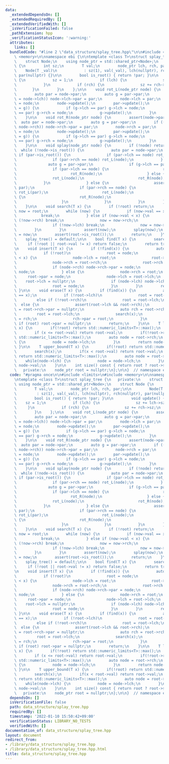 ```yaml
---
data:
  _extendedDependsOn: []
  _extendedRequiredBy: []
  _extendedVerifiedWith: []
  _isVerificationFailed: false
  _pathExtension: hpp
  _verificationStatusIcon: ':warning:'
  attributes:
    links: []
  bundledCode: "#line 2 \"data_structure/splay_tree.hpp\"\n\n#include <limits>\n#include\
    \ <memory>\n\nnamespace ebi {\n\ntemplate <class T>\nstruct splay_tree {\n   private:\n\
    \    struct Node;\n    using node_ptr = std::shared_ptr<Node>;\n    struct Node\
    \ {\n        int sz;\n        T val;\n        node_ptr lch, rch, par;\n\n    \
    \    Node(T _val)\n            : sz(1), val(_val), lch(nullptr), rch(nullptr),\
    \ par(nullptr) {}\n\n        bool is_root() { return !par; }\n\n        void update()\
    \ {\n            sz = 1;\n            if (lch) {\n                sz += lch->sz;\n\
    \            }\n            if (rch) {\n                sz += rch->sz;\n     \
    \       }\n        }\n    };\n\n    void rot_L(node_ptr node) {\n        assert(node->par);\n\
    \        auto par = node->par;\n        auto g = par->par;\n        if ((par->rch\
    \ = node->lch)) node->lch->par = par;\n        node->lch = par;\n        par->par\
    \ = node;\n        node->update();\n        par->update();\n        if ((node->par\
    \ = g)) {\n            if (g->lch == par) g->lch = node;\n            if (g->rch\
    \ == par) g->rch = node;\n            g->update();\n        }\n        return;\n\
    \    }\n\n    void rot_R(node_ptr node) {\n        assert(node->par);\n      \
    \  auto par = node->par;\n        auto g = par->par;\n        if ((par->lch =\
    \ node->rch)) node->rch->par = par;\n        node->rch = par;\n        par->par\
    \ = node;\n        node->update();\n        par->update();\n        if ((node->par\
    \ = g)) {\n            if (g->lch == par) g->lch = node;\n            if (g->rch\
    \ == par) g->rch = node;\n            g->update();\n        }\n        return;\n\
    \    }\n\n    void splay(node_ptr node) {\n        if (!node) return;\n      \
    \  while (!node->is_root()) {\n            auto par = node->par;\n           \
    \ if (par->is_root()) {\n                if (par->lch == node) rot_R(node);\n\
    \                if (par->rch == node) rot_L(node);\n            } else {\n  \
    \              auto g = par->par;\n                if (g->lch == par) {\n    \
    \                if (par->lch == node) {\n                        rot_R(par);\n\
    \                        rot_R(node);\n                    } else {\n        \
    \                rot_L(node);\n                        rot_R(node);\n        \
    \            }\n                } else {\n                    assert(g->rch ==\
    \ par);\n                    if (par->rch == node) {\n                       \
    \ rot_L(par);\n                        rot_L(node);\n                    } else\
    \ {\n                        rot_R(node);\n                        rot_L(node);\n\
    \                    }\n                }\n            }\n        }\n        return;\n\
    \    }\n\n    void search(T x) {\n        if (!root) return;\n        node_ptr\
    \ now = root;\n        while (now) {\n            if (now->val == x) {\n     \
    \           break;\n            } else if (now->val < x) {\n                if\
    \ (!now->rch) break;\n                now = now->rch;\n            } else {\n\
    \                if (!now->lch) break;\n                now = now->lch;\n    \
    \        }\n        }\n        assert(now);\n        splay(now);\n        root\
    \ = now;\n        assert(root->is_root());\n        return;\n    }\n\n   public:\n\
    \    splay_tree() = default;\n\n    bool find(T x) {\n        search(x);\n   \
    \     if (!root || root->val != x) return false;\n        return true;\n    }\n\
    \n    void insert(T x) {\n        if (!find(x)) {\n            auto node = std::make_shared<Node>(x);\n\
    \            if (!root)\n                root = node;\n            else if (root->val\
    \ < x) {\n                node->lch = root;\n                root->par = node;\n\
    \                node->rch = root->rch;\n                root->rch = nullptr;\n\
    \                if (node->rch) node->rch->par = node;\n                root =\
    \ node;\n            } else {\n                node->rch = root;\n           \
    \     root->par = node;\n                node->lch = root->lch;\n            \
    \    root->lch = nullptr;\n                if (node->lch) node->lch->par = node;\n\
    \                root = node;\n            }\n        }\n        return;\n   \
    \ }\n\n    void erase(T x) {\n        if (find(x)) {\n            assert(root->val\
    \ == x);\n            if (!root->lch)\n                root = root->rch;\n   \
    \         else if (!root->rch)\n                root = root->lch;\n          \
    \  else {\n                assert(root->lch && root->rch);\n                root->lch->par\
    \ = root->rch->par = nullptr;\n                auto rch = root->rch;\n       \
    \         root = root->lch;\n                search(x);\n                root->rch\
    \ = rch;\n                rch->par = root;\n            }\n        }\n       \
    \ if (root) root->par = nullptr;\n        return;\n    }\n\n    T lower_bound(T\
    \ x) {\n        if(!root) return std::numeric_limits<T>::max();\n        search(x);\n\
    \        if (x <= root->val) return root->val;\n        if(!root->rch) return\
    \ std::numeric_limits<T>::max();\n        auto node = root->rch;\n        while(node->lch)\
    \ {\n            node = node->lch;\n        }\n        return node->val;\n   \
    \ }\n\n    T upper_bound(T x) {\n        if(!root) return std::numeric_limits<T>::max();\n\
    \        search(x);\n        if(x < root->val) return root->val;\n        if(!root->rch)\
    \ return std::numeric_limits<T>::max();\n        auto node = root->rch;\n    \
    \    while(node->lch) {\n            node = node->lch;\n        }\n        return\
    \ node->val;\n    }\n\n    int size() const { return root ? root->sz : 0; }\n\n\
    \   private:\n    node_ptr root = nullptr;\n};\n\n}  // namespace ebi\n"
  code: "#pragma once\n\n#include <limits>\n#include <memory>\n\nnamespace ebi {\n\
    \ntemplate <class T>\nstruct splay_tree {\n   private:\n    struct Node;\n   \
    \ using node_ptr = std::shared_ptr<Node>;\n    struct Node {\n        int sz;\n\
    \        T val;\n        node_ptr lch, rch, par;\n\n        Node(T _val)\n   \
    \         : sz(1), val(_val), lch(nullptr), rch(nullptr), par(nullptr) {}\n\n\
    \        bool is_root() { return !par; }\n\n        void update() {\n        \
    \    sz = 1;\n            if (lch) {\n                sz += lch->sz;\n       \
    \     }\n            if (rch) {\n                sz += rch->sz;\n            }\n\
    \        }\n    };\n\n    void rot_L(node_ptr node) {\n        assert(node->par);\n\
    \        auto par = node->par;\n        auto g = par->par;\n        if ((par->rch\
    \ = node->lch)) node->lch->par = par;\n        node->lch = par;\n        par->par\
    \ = node;\n        node->update();\n        par->update();\n        if ((node->par\
    \ = g)) {\n            if (g->lch == par) g->lch = node;\n            if (g->rch\
    \ == par) g->rch = node;\n            g->update();\n        }\n        return;\n\
    \    }\n\n    void rot_R(node_ptr node) {\n        assert(node->par);\n      \
    \  auto par = node->par;\n        auto g = par->par;\n        if ((par->lch =\
    \ node->rch)) node->rch->par = par;\n        node->rch = par;\n        par->par\
    \ = node;\n        node->update();\n        par->update();\n        if ((node->par\
    \ = g)) {\n            if (g->lch == par) g->lch = node;\n            if (g->rch\
    \ == par) g->rch = node;\n            g->update();\n        }\n        return;\n\
    \    }\n\n    void splay(node_ptr node) {\n        if (!node) return;\n      \
    \  while (!node->is_root()) {\n            auto par = node->par;\n           \
    \ if (par->is_root()) {\n                if (par->lch == node) rot_R(node);\n\
    \                if (par->rch == node) rot_L(node);\n            } else {\n  \
    \              auto g = par->par;\n                if (g->lch == par) {\n    \
    \                if (par->lch == node) {\n                        rot_R(par);\n\
    \                        rot_R(node);\n                    } else {\n        \
    \                rot_L(node);\n                        rot_R(node);\n        \
    \            }\n                } else {\n                    assert(g->rch ==\
    \ par);\n                    if (par->rch == node) {\n                       \
    \ rot_L(par);\n                        rot_L(node);\n                    } else\
    \ {\n                        rot_R(node);\n                        rot_L(node);\n\
    \                    }\n                }\n            }\n        }\n        return;\n\
    \    }\n\n    void search(T x) {\n        if (!root) return;\n        node_ptr\
    \ now = root;\n        while (now) {\n            if (now->val == x) {\n     \
    \           break;\n            } else if (now->val < x) {\n                if\
    \ (!now->rch) break;\n                now = now->rch;\n            } else {\n\
    \                if (!now->lch) break;\n                now = now->lch;\n    \
    \        }\n        }\n        assert(now);\n        splay(now);\n        root\
    \ = now;\n        assert(root->is_root());\n        return;\n    }\n\n   public:\n\
    \    splay_tree() = default;\n\n    bool find(T x) {\n        search(x);\n   \
    \     if (!root || root->val != x) return false;\n        return true;\n    }\n\
    \n    void insert(T x) {\n        if (!find(x)) {\n            auto node = std::make_shared<Node>(x);\n\
    \            if (!root)\n                root = node;\n            else if (root->val\
    \ < x) {\n                node->lch = root;\n                root->par = node;\n\
    \                node->rch = root->rch;\n                root->rch = nullptr;\n\
    \                if (node->rch) node->rch->par = node;\n                root =\
    \ node;\n            } else {\n                node->rch = root;\n           \
    \     root->par = node;\n                node->lch = root->lch;\n            \
    \    root->lch = nullptr;\n                if (node->lch) node->lch->par = node;\n\
    \                root = node;\n            }\n        }\n        return;\n   \
    \ }\n\n    void erase(T x) {\n        if (find(x)) {\n            assert(root->val\
    \ == x);\n            if (!root->lch)\n                root = root->rch;\n   \
    \         else if (!root->rch)\n                root = root->lch;\n          \
    \  else {\n                assert(root->lch && root->rch);\n                root->lch->par\
    \ = root->rch->par = nullptr;\n                auto rch = root->rch;\n       \
    \         root = root->lch;\n                search(x);\n                root->rch\
    \ = rch;\n                rch->par = root;\n            }\n        }\n       \
    \ if (root) root->par = nullptr;\n        return;\n    }\n\n    T lower_bound(T\
    \ x) {\n        if(!root) return std::numeric_limits<T>::max();\n        search(x);\n\
    \        if (x <= root->val) return root->val;\n        if(!root->rch) return\
    \ std::numeric_limits<T>::max();\n        auto node = root->rch;\n        while(node->lch)\
    \ {\n            node = node->lch;\n        }\n        return node->val;\n   \
    \ }\n\n    T upper_bound(T x) {\n        if(!root) return std::numeric_limits<T>::max();\n\
    \        search(x);\n        if(x < root->val) return root->val;\n        if(!root->rch)\
    \ return std::numeric_limits<T>::max();\n        auto node = root->rch;\n    \
    \    while(node->lch) {\n            node = node->lch;\n        }\n        return\
    \ node->val;\n    }\n\n    int size() const { return root ? root->sz : 0; }\n\n\
    \   private:\n    node_ptr root = nullptr;\n};\n\n}  // namespace ebi"
  dependsOn: []
  isVerificationFile: false
  path: data_structure/splay_tree.hpp
  requiredBy: []
  timestamp: '2022-01-10 15:50:42+09:00'
  verificationStatus: LIBRARY_NO_TESTS
  verifiedWith: []
documentation_of: data_structure/splay_tree.hpp
layout: document
redirect_from:
- /library/data_structure/splay_tree.hpp
- /library/data_structure/splay_tree.hpp.html
title: data_structure/splay_tree.hpp
---
```

